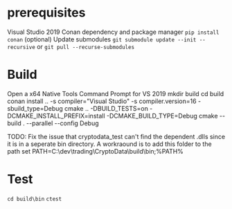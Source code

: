 # prerequisites
Visual Studio 2019
Conan dependency and package manager `pip install conan`
(optional) Update submodules `git submodule update --init --recursive` or `git pull --recurse-submodules`


# Build
Open a x64 Native Tools Command Prompt for VS 2019
mkdir build
cd build
conan install .. -s compiler="Visual Studio" -s compiler.version=16 -sbuild_type=Debug
cmake .. -DBUILD_TESTS=on -DCMAKE_INSTALL_PREFIX=install -DCMAKE_BUILD_TYPE=Debug
cmake --build . --parallel --config Debug


TODO: Fix the issue that cryptodata_test can't find the dependent .dlls since it is in a seperate bin directory. 
A workraound is to add this folder to the path
set PATH=C:\dev\trading\CryptoData\build\bin;%PATH%

# Test
`cd build\bin`
`ctest`